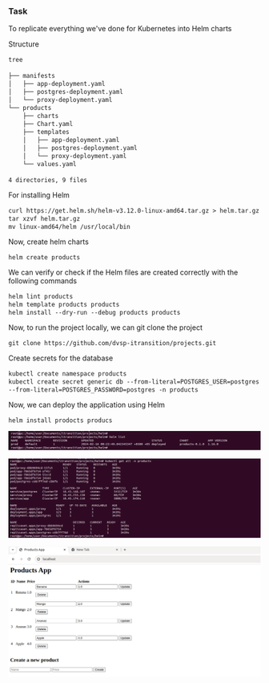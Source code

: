 ### Task

To replicate everything we've done for Kubernetes into Helm charts

Structure
```
tree 

├── manifests
│   ├── app-deployment.yaml
│   ├── postgres-deployment.yaml
│   └── proxy-deployment.yaml
└── products
    ├── charts
    ├── Chart.yaml
    ├── templates
    │   ├── app-deployment.yaml
    │   ├── postgres-deployment.yaml
    │   └── proxy-deployment.yaml
    └── values.yaml

4 directories, 9 files
```

For installing Helm
```
curl https://get.helm.sh/helm-v3.12.0-linux-amd64.tar.gz > helm.tar.gz
tar xzvf helm.tar.gz
mv linux-amd64/helm /usr/local/bin
```

Now, create helm charts
```
helm create products
```
We can verify or check if the Helm files are created correctly with the following commands
```
helm lint products
helm template products products
helm install --dry-run --debug products products
```

Now, to run the project locally, we can git clone the project

```
git clone https://github.com/dvsp-itransition/projects.git
```

Create secrets for the database
```
kubectl create namespace products
kubectl create secret generic db --from-literal=POSTGRES_USER=postgres --from-literal=POSTGRES_PASSWORD=postgres -n products
```

Now, we can deploy the application using Helm 
```
helm install prodocts producs
```
![img.png](img%2Fimg.png)

![img_1.png](img%2Fimg_1.png)

![img_2.png](img%2Fimg_2.png)










